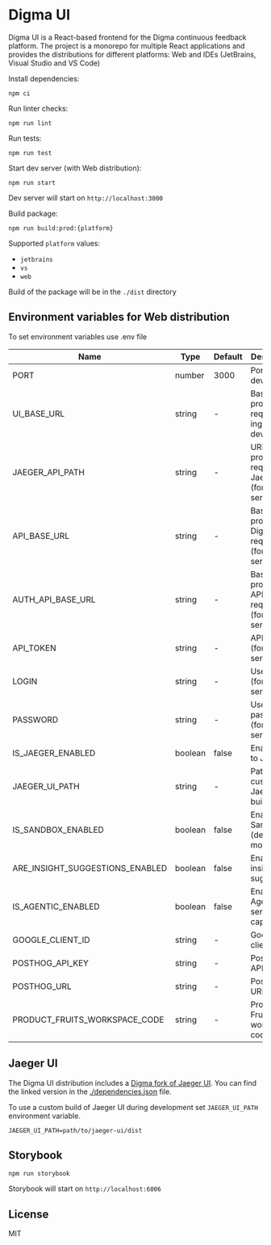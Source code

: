 # Digma UI

Digma UI is a React-based frontend for the Digma continuous feedback platform. The project is a monorepo for multiple React applications and provides the distributions for different platforms: Web and IDEs (JetBrains, Visual Studio and VS Code)

Install dependencies:

```shell
npm ci
```

Run linter checks:

```shell
npm run lint
```

Run tests:

```shell
npm run test
```

Start dev server (with Web distribution):

```shell
npm run start
```

Dev server will start on `http://localhost:3000`

Build package:

```shell
npm run build:prod:{platform}
```

Supported `platform` values:

- `jetbrains`
- `vs`
- `web`

Build of the package will be in the `./dist` directory

## Environment variables for Web distribution

To set environment variables use .env file

| Name                            | Type    | Default | Description                                              |
| ------------------------------- | ------- | ------- | -------------------------------------------------------- |
| PORT                            | number  | 3000    | Port (for dev server)                                    |
| UI_BASE_URL                     | string  | -       | Base URL to proxy requests to ingress (for dev server)   |
| JAEGER_API_PATH                 | string  | -       | URL path to proxy requests to Jaeger UI (for dev server) |
| API_BASE_URL                    | string  | -       | Base URL to proxy Digma API requests (for dev server)    |
| AUTH_API_BASE_URL               | string  | -       | Base URL to proxy auth API requests (for dev server)     |
| API_TOKEN                       | string  | -       | API token (for dev server)                               |
| LOGIN                           | string  | -       | User login (for dev server)                              |
| PASSWORD                        | string  | -       | User password (for dev server)                           |
| IS_JAEGER_ENABLED               | boolean | false   | Enable links to Jaeger                                   |
| JAEGER_UI_PATH                  | string  | -       | Path to custom Jaeger UI build                           |
| IS_SANDBOX_ENABLED              | boolean | false   | Enable Sandbox (demo) mode                               |
| ARE_INSIGHT_SUGGESTIONS_ENABLED | boolean | false   | Enable insight suggestions                               |
| IS_AGENTIC_ENABLED              | boolean | false   | Enable Agentic service capabilities                      |
| GOOGLE_CLIENT_ID                | string  | -       | Google client ID                                         |
| POSTHOG_API_KEY                 | string  | -       | PostHog API key                                          |
| POSTHOG_URL                     | string  | -       | PostHog URL                                              |
| PRODUCT_FRUITS_WORKSPACE_CODE   | string  | -       | Product Fruits workspace code                            |

## Jaeger UI

The Digma UI distribution includes a [Digma fork of Jaeger UI](https://github.com/digma-ai/jaeger-ui). You can find the linked version in the [./dependencies.json](./dependencies.json) file.

To use a custom build of Jaeger UI during development set `JAEGER_UI_PATH` environment variable.

```env
JAEGER_UI_PATH=path/to/jaeger-ui/dist
```

## Storybook

```shell
npm run storybook
```

Storybook will start on `http://localhost:6006`

## License

MIT
